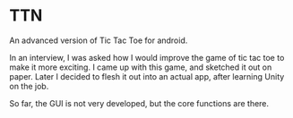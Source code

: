 # TTN
An advanced version of Tic Tac Toe for android. 

In an interview, I was asked how I would improve the game of tic tac toe to make it more exciting. I came up with this game, and sketched it out on paper. Later I decided to flesh it out into an actual app, after learning Unity on the job. 

So far, the GUI is not very developed, but the core functions are there. 
